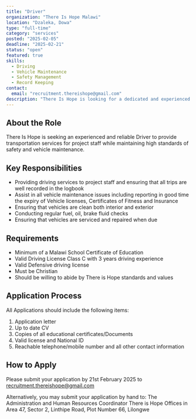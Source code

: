 ```yaml
---
title: "Driver"
organization: "There Is Hope Malawi"
location: "Dzaleka, Dowa"
type: "full-time"
category: "services"
posted: "2025-02-05"
deadline: "2025-02-21"
status: "open"
featured: true
skills:
  - Driving
  - Vehicle Maintenance
  - Safety Management
  - Record Keeping
contact:
  email: "recruitment.thereishope@gmail.com"
description: "There Is Hope is looking for a dedicated and experienced Driver to join our team! If you have a valid Class C driving license, a passion for service, and a commitment to safety, we want to hear from you."
---
```


## About the Role

There Is Hope is seeking an experienced and reliable Driver to provide transportation services for project staff while maintaining high standards of safety and vehicle maintenance.

## Key Responsibilities

- Providing driving services to project staff and ensuring that all trips are well recorded in the logbook
- Assist in all vehicle maintenance issues including reporting in good time the expiry of Vehicle licenses, Certificates of Fitness and Insurance
- Ensuring that vehicles are clean both interior and exterior
- Conducting regular fuel, oil, brake fluid checks
- Ensuring that vehicles are serviced and repaired when due

## Requirements

- Minimum of a Malawi School Certificate of Education
- Valid Driving License Class C with 3 years driving experience
- Valid Defensive driving license
- Must be Christian
- Should be willing to abide by There is Hope standards and values

## Application Process

All Applications should include the following items:
1. Application letter
2. Up to date CV
3. Copies of all educational certificates/Documents
4. Valid license and National ID
5. Reachable telephone/mobile number and all other contact information

## How to Apply

Please submit your application by 21st February 2025 to recruitment.thereishope@gmail.com

Alternatively, you may submit your application by hand to:
The Administration and Human Resources Coordinator
There is Hope Offices in Area 47, Sector 2, Linthipe Road, Plot Number 66, Lilongwe
